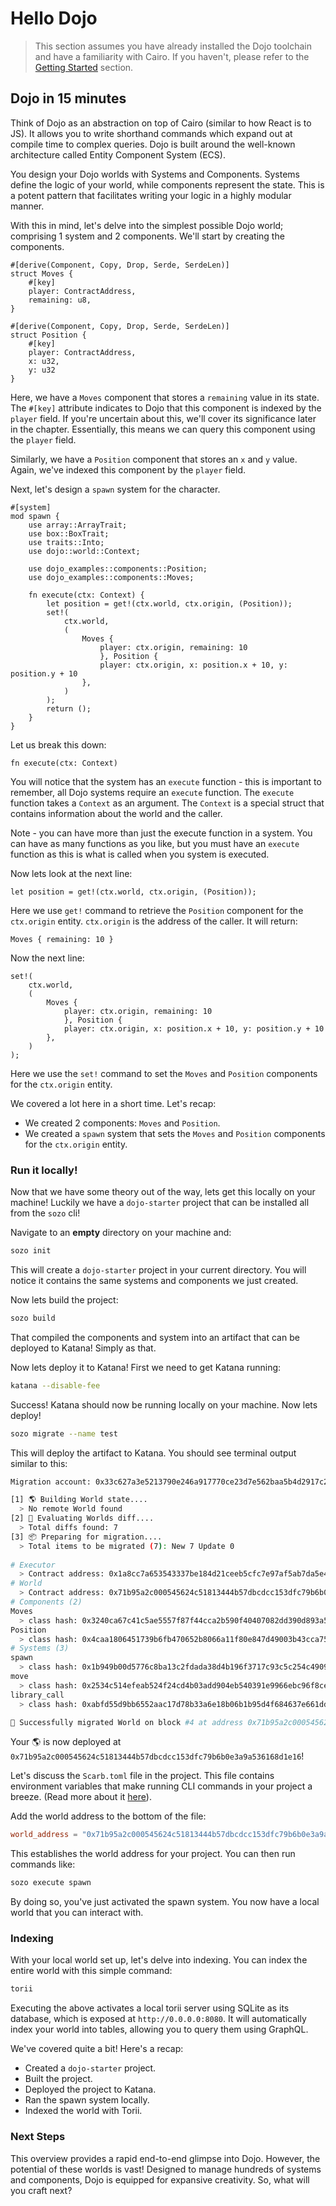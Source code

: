 # Hello Dojo

> This section assumes you have already installed the Dojo toolchain and have a familiarity with Cairo. If you haven't, please refer to the [Getting Started](../getting-started/quick-start.md) section.

## Dojo in 15 minutes

Think of Dojo as an abstraction on top of Cairo (similar to how React is to JS). It allows you to write shorthand commands which expand out at compile time to complex queries. Dojo is built around the well-known architecture called Entity Component System (ECS).

You design your Dojo worlds with Systems and Components. Systems define the logic of your world, while components represent the state. This is a potent pattern that facilitates writing your logic in a highly modular manner.

With this in mind, let's delve into the simplest possible Dojo world; comprising 1 system and 2 components. We'll start by creating the components.

```rust,ignore
#[derive(Component, Copy, Drop, Serde, SerdeLen)]
struct Moves {
    #[key]
    player: ContractAddress,
    remaining: u8,
}

#[derive(Component, Copy, Drop, Serde, SerdeLen)]
struct Position {
    #[key]
    player: ContractAddress,
    x: u32,
    y: u32
}
```

Here, we have a `Moves` component that stores a `remaining` value in its state. The `#[key]` attribute indicates to Dojo that this component is indexed by the `player` field. If you're uncertain about this, we'll cover its significance later in the chapter. Essentially, this means we can query this component using the `player` field.

Similarly, we have a `Position` component that stores an `x` and `y` value. Again, we've indexed this component by the `player` field.

Next, let's design a `spawn` system for the character. 

```rust,ignore
#[system]
mod spawn {
    use array::ArrayTrait;
    use box::BoxTrait;
    use traits::Into;
    use dojo::world::Context;

    use dojo_examples::components::Position;
    use dojo_examples::components::Moves;

    fn execute(ctx: Context) {
        let position = get!(ctx.world, ctx.origin, (Position));
        set!(
            ctx.world,
            (
                Moves {
                    player: ctx.origin, remaining: 10
                    }, Position {
                    player: ctx.origin, x: position.x + 10, y: position.y + 10
                },
            )
        );
        return ();
    }
}
```

Let us break this down:

```rust,ignore
fn execute(ctx: Context)
```

You will notice that the system has an `execute` function - this is important to remember, all Dojo systems require an `execute` function. The `execute` function takes a `Context` as an argument. The `Context` is a special struct that contains information about the world and the caller.

Note - you can have more than just the execute function in a system. You can have as many functions as you like, but you must have an `execute` function as this is what is called when you system is executed.


Now lets look at the next line:

```rust,ignore
let position = get!(ctx.world, ctx.origin, (Position));
```

Here we use `get!` command to retrieve the `Position` component for the `ctx.origin` entity. `ctx.origin` is the address of the caller. It will return:

```rust,ignore
Moves { remaining: 10 }
```

Now the next line:

```rust,ignore
set!(
    ctx.world,
    (
        Moves {
            player: ctx.origin, remaining: 10
            }, Position {
            player: ctx.origin, x: position.x + 10, y: position.y + 10
        },
    )
);
```

Here we use the `set!` command to set the `Moves` and `Position` components for the `ctx.origin` entity.

We covered a lot here in a short time. Let's recap:

-   We created 2 components: `Moves` and `Position`.
-   We created a `spawn` system that sets the `Moves` and `Position` components for the `ctx.origin` entity.


### Run it locally!

Now that we have some theory out of the way, lets get this locally on your machine! Luckily we have a `dojo-starter` project that can be installed all from the `sozo` cli!

Navigate to an **empty** directory on your machine and:

```bash
sozo init
```

This will create a `dojo-starter` project in your current directory. You will notice it contains the same systems and components we just created.

Now lets build the project:

```bash
sozo build
```

That compiled the components and system into an artifact that can be deployed to Katana! Simply as that.

Now lets deploy it to Katana! First we need to get Katana running:

```bash
katana --disable-fee
```

Success! Katana should now be running locally on your machine. Now lets deploy!

```bash
sozo migrate --name test
```

This will deploy the artifact to Katana. You should see terminal output similar to this:

```bash
Migration account: 0x33c627a3e5213790e246a917770ce23d7e562baa5b4d2917c23b1be6d91961c

[1] 🌎 Building World state....
  > No remote World found
[2] 🧰 Evaluating Worlds diff....
  > Total diffs found: 7
[3] 📦 Preparing for migration....
  > Total items to be migrated (7): New 7 Update 0
  
# Executor
  > Contract address: 0x1a8cc7a653543337be184d21ceeb5cfc7e97af5ab7da5e4be77f373124d7e48
# World
  > Contract address: 0x71b95a2c000545624c51813444b57dbcdcc153dfc79b6b0e3a9a536168d1e16
# Components (2)
Moves
  > class hash: 0x3240ca67c41c5ae5557f87f44cca2b590f40407082dd390d893a514cfb2b8cd
Position
  > class hash: 0x4caa1806451739b6fb470652b8066a11f80e847d49003b43cca75a2fd7647b6
# Systems (3)
spawn
  > class hash: 0x1b949b00d5776c8ba13c2fdada38d4b196f3717c93c5c254c4909ed0eb249f7
move
  > class hash: 0x2534c514efeab524f24cd4b03add904eb540391e9966ebc96f8ce98453a4e1e
library_call
  > class hash: 0xabfd55d9bb6552aac17d78b33a6e18b06b1b95d4f684637e661dd83053fd45

🎉 Successfully migrated World on block #4 at address 0x71b95a2c000545624c51813444b57dbcdcc153dfc79b6b0e3a9a536168d1e16
```

Your 🌎 is now deployed at `0x71b95a2c000545624c51813444b57dbcdcc153dfc79b6b0e3a9a536168d1e16`!

Let's discuss the `Scarb.toml` file in the project. This file contains environment variables that make running CLI commands in your project a breeze. (Read more about it [here](./config.md)).

Add the world address to the bottom of the file:

```toml
world_address = "0x71b95a2c000545624c51813444b57dbcdcc153dfc79b6b0e3a9a536168d1e16"
```

This establishes the world address for your project. You can then run commands like:

```bash
sozo execute spawn
```

By doing so, you've just activated the spawn system. You now have a local world that you can interact with.

### Indexing

With your local world set up, let's delve into indexing. You can index the entire world with this simple command:

```bash
torii
```

Executing the above activates a local torii server using SQLite as its database, which is exposed at `http://0.0.0.0:8080`. It will automatically index your world into tables, allowing you to query them using GraphQL.

We've covered quite a bit! Here's a recap:

-   Created a `dojo-starter` project.
-   Built the project.
-   Deployed the project to Katana.
-   Ran the spawn system locally.
-   Indexed the world with Torii.

### Next Steps

This overview provides a rapid end-to-end glimpse into Dojo. However, the potential of these worlds is vast! Designed to manage hundreds of systems and components, Dojo is equipped for expansive creativity. So, what will you craft next?